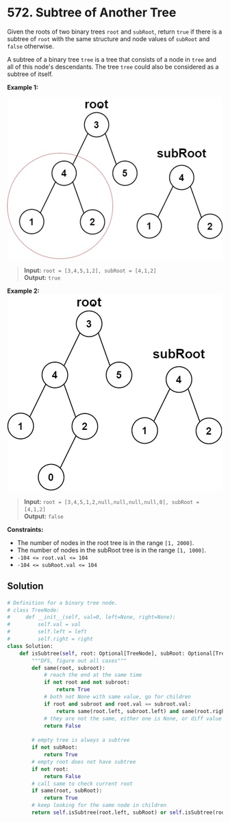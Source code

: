 # 572. Subtree of Another Tree

Given the roots of two binary trees `root` and `subRoot`, return `true` if there is a subtree of `root` with the same structure and node values of `subRoot` and `false` otherwise.

A subtree of a binary tree `tree` is a tree that consists of a node in `tree` and all of this node's descendants. The tree `tree` could also be considered as a subtree of itself.



**Example 1:**

![img.png](../../Images/572-1.png)
>**Input:** `root = [3,4,5,1,2], subRoot = [4,1,2]`  
**Output:** `true`


**Example 2:**
![img_1.png](../../Images/572-2.png)

>**Input:** `root = [3,4,5,1,2,null,null,null,null,0], subRoot = [4,1,2]`  
**Output:** `false`
 

**Constraints:**

* The number of nodes in the root tree is in the range `[1, 2000]`.
* The number of nodes in the subRoot tree is in the range `[1, 1000]`.
* `-104 <= root.val <= 104`
* `-104 <= subRoot.val <= 104`


## Solution
```python
# Definition for a binary tree node.
# class TreeNode:
#     def __init__(self, val=0, left=None, right=None):
#         self.val = val
#         self.left = left
#         self.right = right
class Solution:
    def isSubtree(self, root: Optional[TreeNode], subRoot: Optional[TreeNode]) -> bool:
        """DFS, figure out all cases"""
        def same(root, subroot):
            # reach the end at the same time
            if not root and not subroot:
                return True
            # both not None with same value, go for children
            if root and subroot and root.val == subroot.val:
                return same(root.left, subroot.left) and same(root.right, subroot.right)
            # they are not the same, either one is None, or diff value
            return False

        # empty tree is always a subtree
        if not subRoot:
            return True
        # empty root does not have subtree
        if not root:
            return False
        # call same to check current root
        if same(root, subRoot):
            return True
        # keep looking for the same node in children
        return self.isSubtree(root.left, subRoot) or self.isSubtree(root.right, subRoot)
```
